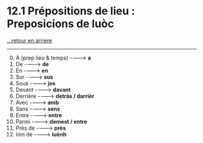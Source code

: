 # 12.1 Prépositions de lieu : Preposicions de luòc

[...retour en arriere](../../menu_fiches.md)

---

0. À (prep lieu & temps) ----> **a**
1. De  ----> **de**
2. En  ----> **en**
3. Sur  ----> **sus**
4. Sous  ----> **jos**
5. Devant  ----> **davant**
6. Derrière  ----> **detràs / darrièr**
7. Avec  ----> **amb**
8. Sans  ----> **sens**
9. Entre  ----> **entre**
10. Parmi  ----> **demest / entre**
11. Près de  ----> **près**
12. loin de ----> **luènh**